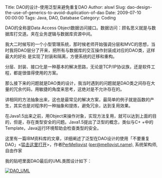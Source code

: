Title: DAO的设计-使用泛型来避免重复DAO
Author: alswl
Slug: dao-design-the-use-of-generics-to-avoid-duplication-of-dao
Date: 2009-07-10 00:00:00
Tags: Java, DAO, Database
Category: Coding

DAO的全称是Data Access Object数据访问接口。数据访问：顾名思义就是与数据库打交道。夹在业务逻辑与数据库资源中间。

我大二时候写的一个小型管理系统，那时候老师开始强调分层和MVC的思想，当时我将DAO层分了开来，把所有与数据库的交互操作封装成对应的DAO类，这样最大的好处
是实现了封装和隔离，方便系统的迁移和重构。

分层、封装、接口化是一种基本的解决思路，无论是TCP/IP协议族，还是软件工程，都是很值得使用的方案。

那么接下来的问题就是DAO类的设计，我当时遇到的问题就是DAO类之间存在大量的冗余代码，用敏捷的角度来思考，这绝对是不允许存在的。

讲相同的方法抽象出来，这也是最常见的解决方案，最简单的例子就是函数的产生，其实也是对程序的一种抽象和提炼，避免冗余，达到复用效果。

在Java1.5出来之前，用Object来操作对象，实现方法复用，就可以达到上面的目的，但是，存在类型安全的问题。Java1.5提出了泛型的概念，类似与C+
+中的Template，Java运行环境帮助会检查类型的安全。

这里有一篇IBM资料库的文章，详细阐述了泛型在DAO设计的使用「不要重复DAO」<[猛击这里打开](http://www.ibm.com/developerworks/cn/java/j-genericdao.html)>，作者[PerMellqvist](http://www.ibm.com/developerworks/cn/java/j-genericdao.html#author)
([per@mellqvist.name](mailto:per@mellqvist.name?subject=%E4%B8%8D%E8%A6%81%E9%87%8D%E5%A4%8D%20DAO%EF%BC%81)), 系统架构师, 自由作家

我的贴吧里面DAO最后的UML类图设计如下：

[![DAO_UML](https://4ocf5n.dijingchao.com/upload_dropbox/200907/DAO_UML-254x300.jpg)](https://4ocf5n.dijingchao.com/upload_dropbox/200907/DAO_UML.JPG)

